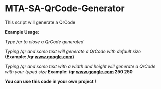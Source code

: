 # MTA-SA-QrCode-Generator
This script will generate a QrCode

**Example Usage:**

*Type /qr to close a QrCode generated*

*Typing /qr and some text will generate a QrCode with default size* **(Example: /qr www.google.com)**

*Typing /qr and some text with a width and height will generate a QrCode with your typed size* **Example: /qr www.google.com 250 250**


**You can use this code in your own project !**
